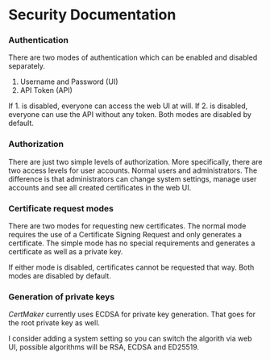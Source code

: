 # Security Documentation

### Authentication

There are two modes of authentication which can be enabled and disabled separately.

1. Username and Password (UI)
1. API Token (API)

If 1. is disabled, everyone can access the web UI at will. If 2. is disabled, everyone 
can use the API without any token.
Both modes are disabled by default.

### Authorization

There are just two simple levels of authorization. More specifically, there are two access
levels for user accounts. Normal users and administrators. The difference is that 
administrators can change system settings, manage user accounts and see all created
certificates in the web UI.

### Certificate request modes

There are two modes for requesting new certificates. The normal mode requires the use of a
Certificate Signing Request and only generates a certificate.
The simple mode has no special requirements and generates a certificate as well as a
private key.

If either mode is disabled, certificates cannot be requested that way. Both modes are 
disabled by default.

### Generation of private keys

*CertMaker* currently uses ECDSA for private key generation. That goes for the root private key 
as well.

I consider adding a system setting so you can switch the algorith via web UI, possible 
algorithms will be RSA, ECDSA and ED25519.